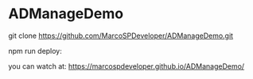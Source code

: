 # ADManageDemo

git clone https://github.com/MarcoSPDeveloper/ADManageDemo.git

npm run deploy:

you can watch at:
https://marcospdeveloper.github.io/ADManageDemo/
